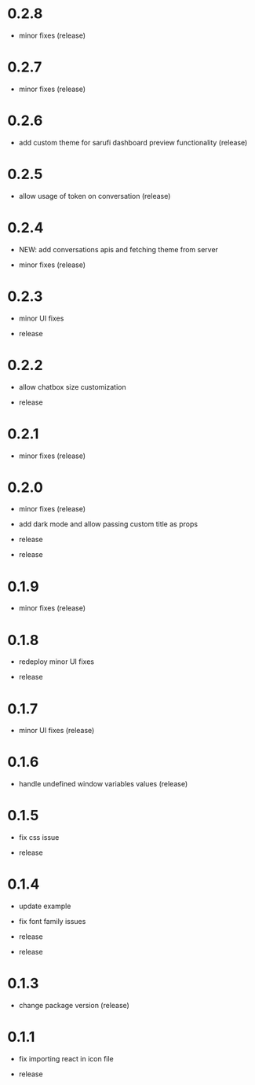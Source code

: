 # 0.2.8
* minor fixes (release)
# 0.2.7
* minor fixes (release)
# 0.2.6
* add custom theme for sarufi dashboard preview functionality (release)
# 0.2.5
* allow usage of token on conversation (release)
# 0.2.4
* NEW: add conversations apis and fetching theme from server

* minor fixes (release)
# 0.2.3
* minor UI fixes

* release
# 0.2.2
* allow chatbox size customization

* release
# 0.2.1
* minor fixes (release)
# 0.2.0
* minor fixes (release)

* add dark mode and allow passing custom title as props

* release

* release
# 0.1.9
* minor fixes (release)
# 0.1.8
* redeploy minor UI fixes

* release
# 0.1.7
* minor UI fixes (release)
# 0.1.6
* handle undefined window variables values (release)
# 0.1.5
* fix css issue

* release
# 0.1.4
* update example

* fix font family issues

* release

* release
# 0.1.3
* change package version (release)
# 0.1.1
* fix importing react in icon file

* release
